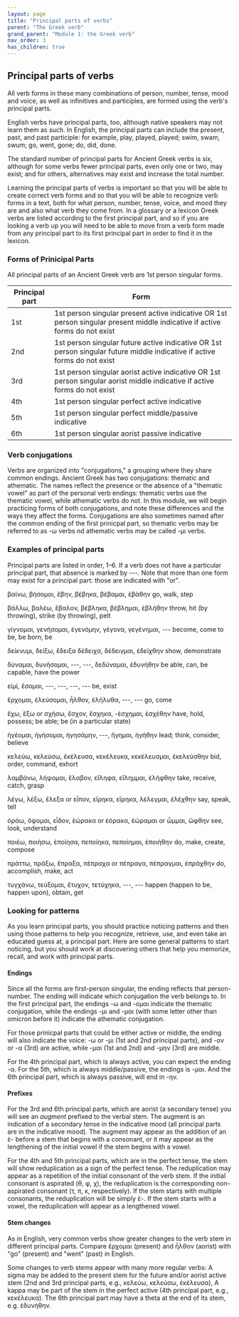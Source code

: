 ```yaml
---
layout: page
title: "Principal parts of verbs"
parent: "The Greek verb"
grand_parent: "Module 1: the Greek verb"
nav_order: 3
has_children: true
---
```



## Principal parts of verbs

All verb forms in these many combinations of person, number, tense, mood and voice, as well as infinitives and participles, are formed using the verb's principal parts. 

English verbs have principal parts, too, although native speakers may not learn them as such. In English, the principal parts can include the present, past, and past participle: for example, play, played, played; swim, swam, swum; go, went, gone; do, did, done. 

The standard number of principal parts for Ancient Greek verbs is six, although for some verbs fewer principal parts, even only one or two, may exist; and for others, alternatives may exist and increase the total number. 

Learning the principal parts of verbs is important so that you will be able to create correct verb forms and so that you will be able to recognize verb forms in a text, both for what person, number, tense, voice, and mood they are and also what verb they come from. In a glossary or a lexicon Greek verbs are listed according to the first principal part, and so if you are looking a verb up you will need to be able to move from a verb form made from any principal part to its first principal part in order to find it in the lexicon.

### Forms of Prinicipal Parts

All principal parts of an Ancient Greek verb are 1st person singular forms. 

| Principal part | Form |
| --- | --- |
| 1st	|	1st person singular present active indicative OR 1st person singular present middle indicative if active forms do not exist |
| 2nd	|	1st person singular future active indicative OR 1st person singular future middle indicative if active forms do not exist |
| 3rd	|	1st person singular aorist active indicative OR 1st person singular aorist middle indicative if active forms do not exist |
| 4th	|	1st person singular perfect active indicative |
| 5th	|	1st person singular perfect middle/passive indicative |
| 6th	|	1st person singular aorist passive indicative |

### Verb conjugations

Verbs are organized into "conjugations," a grouping where they share common endings. Ancient Greek has two conjugations: thematic and athematic. The names reflect the presence or the absence of a "thematic vowel" as part of the personal verb endings: thematic verbs use the thematic vowel, while athematic verbs do not. In this module, we will begin practicing forms of both conjugations, and note these differences and the ways they affect the forms. Conjugations are also sometimes named after the common ending of the first prinicpal part, so thematic verbs may be referred to as -ω verbs nd athematic verbs may be called -μι verbs. 

### Examples of principal parts

Principal parts are listed in order, 1–6. If a verb does not have a particular principal part, that absence is marked by ---. Note that more than one form may exist for a principal part: those are indicated with "or".

βαίνω, βήσομαι, ἔβην, βέβηκα, βέβαμαι, ἐβάθην go, walk, step

βάλλω, βαλέω, ἔβαλον, βέβληκα, βέβλημαι, ἐβλήθην throw, hit (by throwing), strike (by throwing), pelt

γίγνομαι, γενήσομαι, ἐγενόμην, γέγονα, γεγένημαι, --- become, come to be, be born, be

δείκνυμι, δείξω, ἔδειξα δέδειχα, δέδειγμαι, ἐδείχθην show, demonstrate

δύναμαι, δυνήσομαι, ---, ---, δεδύναμαι, ἐδυνήθην be able, can, be capable, have the power

εἰμί, ἔσομαι, ---, ---, ---, --- be, exist

ἔρχομαι, ἐλεύσομαι, ἦλθον, ἐλήλυθα, ---, --- go, come

ἔχω, ἕξω or σχήσω, ἔσχον, ἔσχηκα, -έσχημαι, ἐσχέθην have, hold, possess; be able; be (in a particular state)

ἡγέομαι, ἡγήσομαι, ἡγησάμην, ---, ἥγημαι, ἡγήθην lead; think, consider, believe

κελεύω, κελεύσω, ἐκέλευσα, κεκέλευκα, κεκέλευσμαι, ἐκελεύσθην bid, order, command, exhort 

λαμβάνω, λήψομαι, ἔλαβον, εἴληφα, εἴλημμαι, ἐλήφθην take, receive, catch, grasp

λέγω, λέξω, ἔλεξα or εἶπον, εἴρηκα, εἴρηκα, λέλεγμαι, ἐλέχθην say, speak, tell

ὁράω, ὄψομαι, εἶδον, ἑώρακα or ἑόρακα, ἑώραμαι or ὦμμαι, ὤφθην see, look, understand

ποιέω, ποιήσω, ἐποίησα, πεποίηκα, πεποίημαι, ἐποιήθην do, make, create, compose

πράττω, πράξω, ἔπραξα, πέπραχα or πέπραγα, πέπραγμαι, ἐπράχθην do, accomplish, make, act

τυγχάνω, τεύξομαι, ἔτυχον, τετύχηκα, ---, --- happen (happen to be, happen upon), obtain, get



### Looking for patterns

As you learn principal parts, you should practice noticing patterns and then using those patterns to help you recognize, retrieve, use, and even take an educated guess at, a principal part. Here are some general patterns to start noticing, but you should work at discovering others that help you memorize, recall, and work with principal parts.


#### Endings

Since all the forms are first-person singular, the ending reflects that person-number. The ending will indicate which conjugation the verb belongs to. In the first principal part, the endings -ω and -ομαι indicate the thematic conjugation, while the endings -μι and -μαι (with some letter other than omicron before it) indicate the athematic conjugation. 

For those prinicpal parts that could be either active or middle, the ending will also indicate the voice: -ω or -μι (1st and 2nd principal parts), and -ον or -α (3rd) are active, while -μαι (1st and 2nd) and -μην (3rd) are middle. 

For the 4th principal part, which is always active, you can expect the ending -α. 
For the 5th, which is always middle/passive, the endings is -μαι. 
And the 6th principal part, which is always passive, will end in -ην.  

#### Prefixes

For the 3rd and 6th principal parts, which are aorist (a secondary tense) you will see an *augment* prefixed to the verbal stem. The augment is an indication of a secondary tense in the indicative mood (all principal parts are in the indicative mood). The augment may appear as the addition of an ἐ- before a stem that begins with a consonant, or it may appear as the lengthening of the initial vowel if the stem begins with a vowel.

For the 4th and 5th principal parts, which are in the perfect tense, the stem will show reduplication as a sign of the perfect tense. The reduplication may appear as a repetition of the initial consonant of the verb stem. If the initial consonant is aspirated (θ, φ, χ), the reduplication is the corresponding non-aspirated consonant (τ, π, κ, respectively). If the stem starts with multiple consonants, the reduplication will be simply ἐ-. If the stem starts with a vowel, the reduplication will appear as a lengthened vowel.

#### Stem changes

As in English, very common verbs show greater changes to the verb stem in different principal parts. Compare ἔρχομαι (present) and ἦλθον (aorist) with "go" (present) and "went" (past) in English.

Some changes to verb stems appear with many more regular verbs: 
A sigma may be added to the present stem for the future and/or aorist active stem (2nd and 3rd principal parts, e.g., κελεύω, κελεύσω, ἐκέλευσα), 
A kappa may be part of the stem in the perfect active (4th principal part, e.g., κεκέλευκα). 
The 6th principal part may have a theta at the end of its stem, e.g. ἐδυνήθην.
